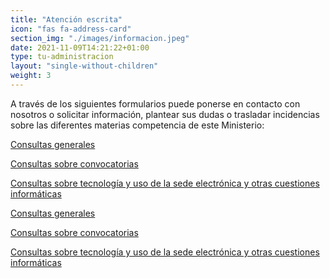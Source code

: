 ```yaml
---
title: "Atención escrita"
icon: "fas fa-address-card"
section_img: "./images/informacion.jpeg"
date: 2021-11-09T14:21:22+01:00
type: tu-administracion
layout: "single-without-children"
weight: 3
---
```

A través de los siguientes formularios puede ponerse en contacto con nosotros o solicitar información, plantear sus dudas o trasladar incidencias sobre las diferentes materias competencia de este Ministerio:                 
	<section>
        <article id="section_box_cards_blue" class="cards_box_custom mb-120">
            <div class="container container-xl">
                <div class="row">
				   <div class="col-lg-4 col-xl-3 mr-card-hover">
                            <a href="{{< siteurl >}}tu-administracion/informacion-y-atencion-al-ciudadano/consultas-generales"   class="card card-img mb-15">
                                <div class="box_icon">
                                    <div class="img img_logos" style="background-image: url('{{< siteurl >}}images/fnd_inter.png');"></div>
                                </div>
                                <div class="card-body">
                                    <p class="card-text card-text-blue">
                                        Consultas generales
                                    </p>
                                </div>
                            </a>
                    </div>
					 <div class="col-lg-4 col-xl-3 mr-card-hover">
                            <a href="{{< siteurl >}}tu-administracion/informacion-y-atencion-al-ciudadano/consultas-sobre-convocatorias"  class="card card-img mb-15">
                                <div class="box_icon">
                                    <div class="img img_logos" style="background-image: url('{{< siteurl >}}images/fnd_locutora.png');"></div>
                                </div>
                                <div class="card-body">
                                    <p class="card-text card-text-blue">
                                        Consultas sobre convocatorias
                                    </p>
                                </div>
                            </a>
                    </div>
					 <div class="col-lg-4 col-xl-3 mr-card-hover">
                            <a href="{{< siteurl >}}tu-administracion/informacion-y-atencion-al-ciudadano/consultas-sobre-tecnologia"  class="card card-img mb-15">
                                <div class="box_icon">
                                    <div class="img img_logos" style="background-image: url('{{< siteurl >}}images/fnd_developer.png');"></div>
                                </div>
                                <div class="card-body">
                                    <p class="card-text card-text-blue">
                                        Consultas sobre tecnología y uso de la sede electrónica y otras cuestiones informáticas
                                    </p>
                                </div>
                            </a>
                    </div>
                </div>
            </div>
        </article>
    </section>
	<!-- MOBILE VERSION WITH SLIDER -->
    <section>
        <article id="section_box_cards_blue_slider_img">
            <div class="container">
                <div class="row">
                <div class="col-12">
                    <div class="swiper" id="slider_cardsBlue">
                        <div class="swiper-wrapper">
                            <div class="swiper-slide"> <!-- la primera carta -->
                                <a href="{{< siteurl >}}tu-administracion/informacion-y-atencion-al-ciudadano/consultas-generales"   class="card card-img mb-15">
                                    <div class="box_icon">
                                        <div class="img" style="background-image: url('{{< siteurl >}}images/fnd_inter.png');"></div>
                                    </div>
                                    <div class="card-body">
                                        <p class="card-text card-text-blue">Consultas generales</p>
                                    </div>
                                </a>
                            </div> <!-- el final de la primera carta -->
                            <div class="swiper-slide"> <!-- la segunda carta -->
                                <a href="{{< siteurl >}}tu-administracion/informacion-y-atencion-al-ciudadano/consultas-sobre-convocatorias" class="card card-img">
                                    <div class="box_icon">
                                        <div class="img" style="background-image: url('{{< siteurl >}}images/fnd_locutora.png');"></div>
                                    </div>
                                    <div class="card-body">
                                        <p class="card-text card-text-blue">Consultas sobre convocatorias</p>
                                    </div>
                                </a>
                            </div> <!-- el final de la segunda carta -->
                            <div class="swiper-slide"> <!-- la tercera carta -->
                                <a href="{{< siteurl >}}tu-administracion/informacion-y-atencion-al-ciudadano/consultas-sobre-tecnologia" class="card card-img">
                                    <div class="box_icon">
                                        <div class="img" style="background-image: url('{{< siteurl >}}images/fnd_developer.png');');"></div>
                                    </div>
                                    <div class="card-body">
                                        <p class="card-text card-text-blue">Consultas sobre tecnología y uso de la sede electrónica y otras cuestiones informáticas</p>
                                    </div>
                                </a>
                            </div> <!-- el final de la tercera carta -->
                        </div>
                        <div class="swiper-pagination"></div>
                        </div>
                    </div>
                </div>
            </div>
        </article>
    </section>
    